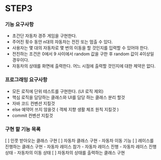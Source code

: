 # STEP3

### 기능 요구사항

- 초간단 자동차 경주 게임을 구현한다.
- 주어진 횟수 동안 n대의 자동차는 전진 또는 멈출 수 있다.
- 사용자는 몇 대의 자동차로 몇 번의 이동을 할 것인지를 입력할 수 있어야 한다.
- 전진하는 조건은 0에서 9 사이에서 random 값을 구한 후 random 값이 4이상일 경우이다.
- 자동차의 상태를 화면에 출력한다. 어느 시점에 출력할 것인지에 대한 제약은 없다.

### 프로그래밍 요구사항

- 모든 로직에 단위 테스트를 구현한다. (UI 로직 제외)
- 핵심 로직을 담당하는 클래스와 UI를 담당 하는 클래스 분리 할것
- 자바 코드 컨벤션 지킬것
- else 예약어 쓰지 않을것 ( 객체 지향 생활 체조 원칙 지킬것 )
- commit 컨벤션 지킬것

### 구현 할 기능 목록

[  ] 인풋 받아오는 클래스 구현
[  ] 자동차 클래스 구현
    - 자동차 이동 기능
[  ] 레이스를 진행하는 클래스 구현
    - 자동차 레이스 참가
    - 자동차 레이스 진행
    - 자동차 레이스 진행 상태
    - 자동차의 이동 상태
[  ] 자동차의 상태를 출력하는 클래스 구현



